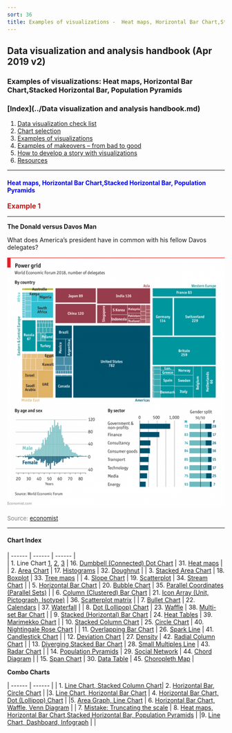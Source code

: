```yaml
---
sort: 36
title: Examples of visualizations -  Heat maps, Horizontal Bar Chart,Stacked Horizontal Bar, Population Pyramids
---
```


## Data visualization and analysis handbook (Apr 2019 v2)
###  Examples of visualizations: Heat maps, Horizontal Bar Chart,Stacked Horizontal Bar, Population Pyramids

### [Index](../Data visualization and analysis handbook.md)

1. [Data visualization check list](1_checklist.md)
1. [Chart selection](2_chartselection.md)
1. [Examples of visualizations](3_chartindex.md)
1. [Examples of makeovers – from bad to good](4_makeover.md)
1. [How to develop a story with visualizations](5_story.md)
1. [Resources](6_resources.md)


***


#### <span style="color:blue; ">Heat maps, Horizontal Bar Chart,Stacked Horizontal Bar, Population Pyramids</span>


<span style="color:FireBrick; font-size:12pt; font-weight : bold;">Example 1</Span>

***


**The Donald versus Davos Man**

What does America’s president have in common with his fellow Davos delegates?





![png](img/Picture36.png)

<span style="color:gray; font-size:10pt;">Source: [economist](https://www.economist.com/graphic-detail/2018/01/23/the-donald-versus-davos-man)</span>


***

####  Chart Index
 

 
| ------ | ------ | ------ |  
| 1. Line Chart [1](3_s1.md), [2](3_s1_2.md), [3](3_s1_3.md) | 16. [Dumbbell (Connected) Dot Chart](3_s16.md) | 31. [Heat maps](3_s31.md) | 
| 2. [Area Chart](3_s2.md) | 17. [Histograms](3_s17.md) | 32. [Doughnut](3_s32.md) | 
| 3. [Stacked Area Chart](3_s3.md) | 18. [Boxplot](3_s18.md) | 33. [Tree maps](3_s33.md) | 
| 4. [Slope Chart](3_s4.md) | 19. [Scatterplot](3_s19.md) | 34. [Stream Chart](3_s34.md) | 
| 5. [Horizontal Bar Chart](3_s5.md) | 20. [Bubble Chart](3_s20.md) | 35. [Parallel Coordinates (Parallel Sets)](3_s35.md) | 
| 6. [Column (Clustered) Bar Chart](3_s6.md) | 21. [Icon Array (Unit, Pictograph, Isotype)](3_s21.md) | 36. [Scatterplot matrix](3_s36.md) | 
| 7. [Bullet Chart](3_s7.md) | 22. [Calendars](3_s22.md) | 37. [Waterfall](3_s37.md) | 
| 8. [Dot (Lollipop) Chart](3_s8.md) | 23. [Waffle](3_s23.md) | 38. [Multi-set Bar Chart](3_s38.md) | 
| 9. [Stacked (Horizontal) Bar Chart](3_s9.md) | 24. [Heat Tables](3_s24.md) | 39. [Marimekko Chart](3_s39.md) | 
| 10. [Stacked Column Chart](3_s10.md) | 25. [Circle Chart](3_s25.md) | 40. [Nightingale Rose Chart](3_s40.md) | 
| 11. [Overlapping Bar Chart](3_s11.md) | 26. [Spark Line](3_s26.md) | 41. [Candlestick Chart](3_s41.md) | 
| 12. [Deviation Chart](3_s12.md) | 27. [Density](3_s27.md) | 42. [Radial Column Chart](3_s42.md)  | 
| 13. [Diverging Stacked Bar Chart](3_s13.md) | 28. [Small Multiples Line](3_s28.md) | 43. [Radar Chart](3_s43.md) | 
| 14. [Population Pyramids](3_s14.md) | 29. [Social Network](3_s29.md)  | 44. [Chord Diagram](3_s44.md) | 
| 15. [Span Chart](3_s15.md) | 30. [Data Table](3_s30.md) | 45. [Choropleth Map](3_s45.md) | 


**Combo Charts**

| ------ | ------ | 
| 1. [Line Chart, Stacked Column Chart](3_ss01.md)| 2. [Horizontal Bar, Circle Chart](3_ss02.md) | 
|3. [Line Chart, Horizontal Bar Chart](3_ss03.md) | 4. [Horizontal Bar Chart, Dot (Lollipop) Chart](3_ss04.md) | 
|5. [Area Graph, Line Chart](3_ss05.md) | 6. [Horizontal Bar Chart, Waffle, Venn Diagram](3_ss06.md) | 
| 7. [Mistake: Truncating the scale](3_ss07.md) | 8. [Heat maps, Horizontal Bar Chart,Stacked Horizontal Bar, Population Pyramids](3_ss08.md) | 
|9. [Line Chart, Dashboard, Infograph](3_ss09.md) | |